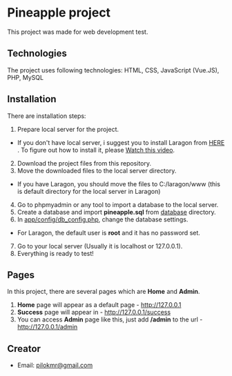 # Pineapple project

This project was made for web development test.

## Technologies

The project uses following technologies: HTML, CSS, JavaScript (Vue.JS), PHP, MySQL

## Installation
There are installation steps:
1. Prepare local server for the project. 
- If you don't have local server, i suggest you to install Laragon from [HERE](https://laragon.org/) . To figure out how to install it, please [Watch this video](https://www.youtube.com/watch?v=WMoiQO5SYKc).
2. Download the project files from this repository.
3. Move the downloaded files to the local server directory.
- If you have Laragon, you should move the files to C:/laragon/www (this is default directory for the local server in Laragon)
4. Go to phpmyadmin or any tool to import a database to the local server. 
5. Create a database and import **pineapple.sql** from [database](https://github.com/skilet16/pineapple-project/tree/main/database) directory.
6. In [app/config/db_config.php](https://github.com/skilet16/pineapple-project/blob/main/app/config/db_config.php), change the database settings.
- For Laragon, the default user is **root** and it has no password set.
7. Go to your local server (Usually it is localhost or 127.0.0.1).
8. Everything is ready to test!

## Pages
In this project, there are several pages which are **Home** and **Admin**.
1. **Home** page will appear as a default page - http://127.0.0.1
2. **Success** page will appear in - http://127.0.0.1/success
2. You can access **Admin** page like this, just add **/admin** to the url - http://127.0.0.1/admin 

## Creator
- Email: pilokmr@gmail.com
